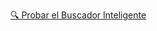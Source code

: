 [🔍 Probar el Buscador Inteligente](https://mcapoterovaina-tech.github.io/buscador-inteligente/busqueda-inteligente/buscar.html)
